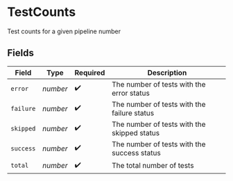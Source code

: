 # TestCounts

Test counts for a given pipeline number


## Fields

| Field                                       | Type                                        | Required                                    | Description                                 |
| ------------------------------------------- | ------------------------------------------- | ------------------------------------------- | ------------------------------------------- |
| `error`                                     | *number*                                    | :heavy_check_mark:                          | The number of tests with the error status   |
| `failure`                                   | *number*                                    | :heavy_check_mark:                          | The number of tests with the failure status |
| `skipped`                                   | *number*                                    | :heavy_check_mark:                          | The number of tests with the skipped status |
| `success`                                   | *number*                                    | :heavy_check_mark:                          | The number of tests with the success status |
| `total`                                     | *number*                                    | :heavy_check_mark:                          | The total number of tests                   |
